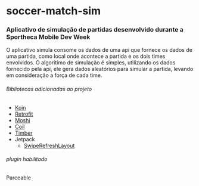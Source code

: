 # soccer-match-sim
### Aplicativo de simulação de partidas desenvolvido durante a Sportheca Mobile Dev Week
O aplicativo simula consome os dados de uma api que fornece os dados de uma partida, como local onde acontece a partida e os dois times envolvidos.
O algorítimo de simulação é simples, utilizando os dados fornecido pela api, ele gera dados aleatórios para simular a partida, levando em consideração a força de cada time.


###### Bibliotecas adicionadas ao projeto
* [Koin](https://insert-koin.io/docs/quickstart/android/)
* [Retrofit](https://square.github.io/retrofit/)
* [Moshi](https://square.github.io/moshi/1.x/)
* [Coil](https://coil-kt.github.io/coil/)
* [Timber](https://jakewharton.github.io/timber/docs/5.x/)
* Jetpack
  * [SwipeRefreshLayout](https://developer.android.com/jetpack/androidx/releases/swiperefreshlayout?hl=pt-br)

###### plugin habilitado
Parceable